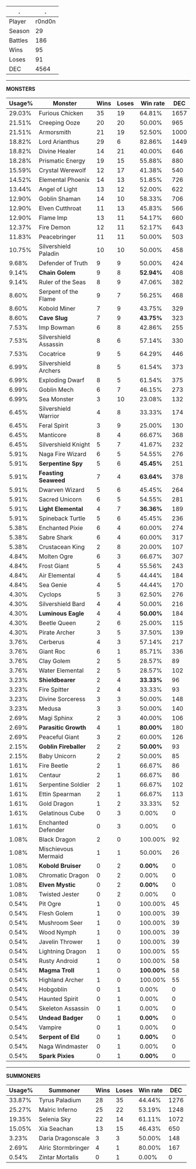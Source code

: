 .|.
|-|-
Player|r0nd0n
Season|29
Battles|186
Wins|95
Loses|91
DEC|4564

---
**MONSTERS**

Usage%|Monster|Wins|Loses|Win rate|DEC|
-|-|-|-|-|-|
29.03%|Furious Chicken|35|19|64.81%|1657|
21.51%|Creeping Ooze|20|20|50.00%|965|
21.51%|Armorsmith|21|19|52.50%|1000|
18.82%|Lord Arianthus|29|6|82.86%|1449|
18.82%|Divine Healer|14|21|40.00%|646|
18.28%|Prismatic Energy|19|15|55.88%|880|
15.59%|Crystal Werewolf|12|17|41.38%|540|
14.52%|Elemental Phoenix|14|13|51.85%|726|
13.44%|Angel of Light|13|12|52.00%|622|
12.90%|Goblin Shaman|14|10|58.33%|706|
12.90%|Elven Cutthroat|11|13|45.83%|566|
12.90%|Flame Imp|13|11|54.17%|660|
12.37%|Fire Demon|12|11|52.17%|643|
11.83%|Peacebringer|11|11|50.00%|503|
10.75%|Silvershield Paladin|10|10|50.00%|458|
9.68%|Defender of Truth|9|9|50.00%|424|
9.14%|**Chain Golem**|9|8|**52.94%**|408|
9.14%|Ruler of the Seas|8|9|47.06%|382|
8.60%|Serpent of the Flame|9|7|56.25%|468|
8.60%|Kobold Miner|7|9|43.75%|329|
8.60%|**Cave Slug**|7|9|**43.75%**|323|
7.53%|Imp Bowman|6|8|42.86%|255|
7.53%|Silvershield Assassin|8|6|57.14%|330|
7.53%|Cocatrice|9|5|64.29%|446|
6.99%|Silvershield Archers|8|5|61.54%|373|
6.99%|Exploding Dwarf|8|5|61.54%|375|
6.99%|Goblin Mech|6|7|46.15%|273|
6.99%|Sea Monster|3|10|23.08%|132|
6.45%|Silvershield Warrior|4|8|33.33%|174|
6.45%|Feral Spirit|3|9|25.00%|130|
6.45%|Manticore|8|4|66.67%|368|
6.45%|Silvershield Knight|5|7|41.67%|232|
5.91%|Naga Fire Wizard|6|5|54.55%|276|
5.91%|**Serpentine Spy**|5|6|**45.45%**|251|
5.91%|**Feasting Seaweed**|7|4|**63.64%**|378|
5.91%|Dwarven Wizard|5|6|45.45%|264|
5.91%|Sacred Unicorn|6|5|54.55%|281|
5.91%|**Light Elemental**|4|7|**36.36%**|189|
5.91%|Spineback Turtle|5|6|45.45%|236|
5.38%|Enchanted Pixie|6|4|60.00%|274|
5.38%|Sabre Shark|6|4|60.00%|317|
5.38%|Crustacean King|2|8|20.00%|107|
4.84%|Molten Ogre|6|3|66.67%|307|
4.84%|Frost Giant|5|4|55.56%|243|
4.84%|Air Elemental|4|5|44.44%|184|
4.84%|Sea Genie|4|5|44.44%|170|
4.30%|Cyclops|5|3|62.50%|276|
4.30%|Silvershield Bard|4|4|50.00%|216|
4.30%|**Luminous Eagle**|4|4|**50.00%**|184|
4.30%|Beetle Queen|2|6|25.00%|115|
4.30%|Pirate Archer|3|5|37.50%|139|
3.76%|Cerberus|4|3|57.14%|217|
3.76%|Giant Roc|6|1|85.71%|336|
3.76%|Clay Golem|2|5|28.57%|89|
3.76%|Water Elemental|2|5|28.57%|102|
3.23%|**Shieldbearer**|2|4|**33.33%**|96|
3.23%|Fire Spitter|2|4|33.33%|93|
3.23%|Divine Sorceress|3|3|50.00%|148|
3.23%|Medusa|3|3|50.00%|140|
2.69%|Magi Sphinx|2|3|40.00%|106|
2.69%|**Parasitic Growth**|4|1|**80.00%**|180|
2.69%|Peaceful Giant|3|2|60.00%|126|
2.15%|**Goblin Fireballer**|2|2|**50.00%**|93|
2.15%|Baby Unicorn|2|2|50.00%|85|
1.61%|Fire Beetle|2|1|66.67%|86|
1.61%|Centaur|2|1|66.67%|86|
1.61%|Serpentine Soldier|2|1|66.67%|102|
1.61%|Ettin Spearman|2|1|66.67%|113|
1.61%|Gold Dragon|1|2|33.33%|52|
1.61%|Gelatinous Cube|0|3|0.00%|0|
1.61%|Enchanted Defender|0|3|0.00%|0|
1.08%|Black Dragon|2|0|100.00%|92|
1.08%|Mischievous Mermaid|1|1|50.00%|26|
1.08%|**Kobold Bruiser**|0|2|**0.00%**|0|
1.08%|Chromatic Dragon|0|2|0.00%|0|
1.08%|**Elven Mystic**|0|2|**0.00%**|0|
1.08%|Twisted Jester|0|2|0.00%|0|
0.54%|Pit Ogre|1|0|100.00%|45|
0.54%|Flesh Golem|1|0|100.00%|39|
0.54%|Mushroom Seer|1|0|100.00%|39|
0.54%|Wood Nymph|1|0|100.00%|39|
0.54%|Javelin Thrower|1|0|100.00%|39|
0.54%|Lightning Dragon|1|0|100.00%|55|
0.54%|Rusty Android|1|0|100.00%|58|
0.54%|**Magma Troll**|1|0|**100.00%**|58|
0.54%|Highland Archer|1|0|100.00%|55|
0.54%|Hobgoblin|0|1|0.00%|0|
0.54%|Haunted Spirit|0|1|0.00%|0|
0.54%|Skeleton Assassin|0|1|0.00%|0|
0.54%|**Undead Badger**|0|1|**0.00%**|0|
0.54%|Vampire|0|1|0.00%|0|
0.54%|**Serpent of Eld**|0|1|**0.00%**|0|
0.54%|Naga Windmaster|0|1|0.00%|0|
0.54%|**Spark Pixies**|0|1|**0.00%**|0|

---
**SUMMONERS**

Usage%|Summoner|Wins|Loses|Win rate|DEC|
-|-|-|-|-|-|
33.87%|Tyrus Paladium|28|35|44.44%|1276|
25.27%|Malric Inferno|25|22|53.19%|1248|
19.35%|Selenia Sky|22|14|61.11%|1072|
15.05%|Xia Seachan|13|15|46.43%|650|
3.23%|Daria Dragonscale|3|3|50.00%|148|
2.69%|Alric Stormbringer|4|1|80.00%|167|
0.54%|Zintar Mortalis|0|1|0.00%|0|
